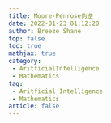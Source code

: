 ```yaml
---
title: Moore-Penrose伪逆
date: 2022-01-23 01:12:20
author: Breeze Shane
top: false
toc: true
mathjax: true
category: 
 - AritficialIntelligence
 - Mathematics
tag: 
 - Aritficial Intelligence
 - Mathematics
article: false
---
```

